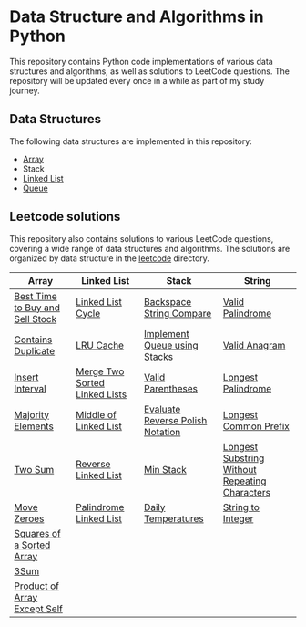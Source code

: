 # Data Structure and Algorithms in Python

This repository contains Python code implementations of various data structures and algorithms, as well as solutions to LeetCode questions. The repository will be updated every once in a while as part of my study journey.

## Data Structures

The following data structures are implemented in this repository:

- [Array](https://github.com/azfarjef/dsa/tree/main/array)
- Stack
- [Linked List](https://github.com/azfarjef/dsa/tree/main/linkedlist)
- [Queue](https://github.com/azfarjef/dsa/tree/main/queue)

## Leetcode solutions

This repository also contains solutions to various LeetCode questions, covering a wide range of data structures and algorithms. The solutions are organized by data structure in the [leetcode](https://github.com/azfarjef/dsa/tree/main/leetcode) directory.

| Array                           | Linked List                   | Stack                        | String						|
|---------------------------------|-------------------------------|------------------------------|------------------|
| [Best Time to Buy and Sell Stock](https://github.com/azfarjef/dsa/tree/main/leetcode/array/Best%20Time%20to%20Buy%20and%20Sell%20Stock) | [Linked List Cycle](https://github.com/azfarjef/dsa/tree/main/leetcode/linked_list/Linked%20List%20Cycle)             | [Backspace String Compare](https://github.com/azfarjef/dsa/tree/main/leetcode/stack/Backspace%20String%20Compare)     | [Valid Palindrome](https://github.com/azfarjef/dsa/tree/main/leetcode/string/Valid%20Palindrome)	|
| [Contains Duplicate](https://github.com/azfarjef/dsa/tree/main/leetcode/array/Contains%20Duplicate)              | [LRU Cache](https://github.com/azfarjef/dsa/tree/main/leetcode/linked_list/LRU%20Cache)                     | [Implement Queue using Stacks](https://github.com/azfarjef/dsa/tree/main/leetcode/stack/Implement%20Queue%20using%20Stacks) | [Valid Anagram](https://github.com/azfarjef/dsa/tree/main/leetcode/string/Valid%20Anagram)	|
| [Insert Interval](https://github.com/azfarjef/dsa/tree/main/leetcode/array/Insert%20Interval)                 | [Merge Two Sorted Linked Lists](https://github.com/azfarjef/dsa/tree/main/leetcode/linked_list/Merge%20Two%20Sorted%20Linked%20Lists) | [Valid Parentheses](https://github.com/azfarjef/dsa/tree/main/leetcode/stack/Valid%20Parentheses)            | [Longest Palindrome](https://github.com/azfarjef/dsa/tree/main/leetcode/string/Longest%20Palindrome)	|
| [Majority Elements](https://github.com/azfarjef/dsa/tree/main/leetcode/array/Majority%20Elements)               | [Middle of Linked List](https://github.com/azfarjef/dsa/tree/main/leetcode/linked_list/Middle%20of%20Linked%20List)         | [Evaluate Reverse Polish Notation](https://github.com/azfarjef/dsa/tree/main/leetcode/stack/Evaluate%20Reverse%20Polish%20Notation)	| [Longest Common Prefix](https://github.com/azfarjef/dsa/tree/main/leetcode/string/Longest%20Common%20Prefix)	|
| [Two Sum](https://github.com/azfarjef/dsa/tree/main/leetcode/array/Two%20Sum)                         | [Reverse Linked List](https://github.com/azfarjef/dsa/tree/main/leetcode/linked_list/Reverse%20Linked%20List)           | [Min Stack](https://github.com/azfarjef/dsa/tree/main/leetcode/stack/Min%20Stack)	| [Longest Substring Without Repeating Characters](https://github.com/azfarjef/dsa/tree/main/leetcode/string/Longest%20Substring%20Without%20Repeating%20Characters)	|
| [Move Zeroes](https://github.com/azfarjef/dsa/tree/main/leetcode/array/Move%20Zeroes)           | [Palindrome Linked List](https://github.com/azfarjef/dsa/tree/main/leetcode/linked_list/Palindrome%20Linked%20List)	| [Daily Temperatures](https://github.com/azfarjef/dsa/tree/main/leetcode/stack/Daily%20Temperatures) | [String to Integer](https://github.com/azfarjef/dsa/tree/main/leetcode/string/String%20to%20Integer)	|
| [Squares of a Sorted Array](https://github.com/azfarjef/dsa/tree/main/leetcode/array/Squares%20of%20a%20Sorted%20Array) | | |	|
| [3Sum](https://github.com/azfarjef/dsa/tree/main/leetcode/array/3Sum) | | |	|
| [Product of Array Except Self](https://github.com/azfarjef/dsa/tree/main/leetcode/array/Product%20of%20Array%20Except%20Self) | | |	|
